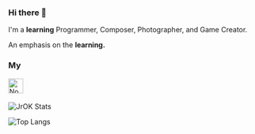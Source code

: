 ### Hi there 👋

I'm a **learning** Programmer, Composer, Photographer, and Game Creator.

An emphasis on the **learning.**

### My 
<a src="https://nodejs.org/en/"><img align="left" alt="NodeJS" src="https://github.com/jr-ok/jr-ok/blob/master/lualogo.png?raw=true" height="30px" width="30px"/><a/>
<br />
<br />


![JrOK Stats](https://github-readme-stats.vercel.app/api?username=jr-ok&theme=dark&show_icons=true)



![Top Langs](https://github-readme-stats.vercel.app/api/top-langs/?username=jr-ok&layout=compact&theme=dark)
